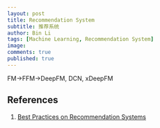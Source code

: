 ```yaml
---
layout: post
title: Recommendation System
subtitle: 推荐系统
author: Bin Li
tags: [Machine Learning, Recommendation System]
image: 
comments: true
published: true
---
```


FM->FFM->DeepFM, DCN, xDeepFM


## References
1. [Best Practices on Recommendation Systems](https://github.com/Microsoft/Recommenders)